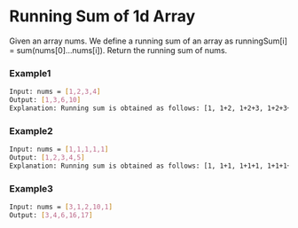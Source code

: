 # Running Sum of 1d Array

Given an array nums. We define a running sum of an array as runningSum[i] = sum(nums[0]…nums[i]).
Return the running sum of nums.


### Example1

```sh
Input: nums = [1,2,3,4]
Output: [1,3,6,10]
Explanation: Running sum is obtained as follows: [1, 1+2, 1+2+3, 1+2+3+4].
```
### Example2

```sh
Input: nums = [1,1,1,1,1]
Output: [1,2,3,4,5]
Explanation: Running sum is obtained as follows: [1, 1+1, 1+1+1, 1+1+1+1, 1+1+1+1+1].
```
### Example3

```sh
Input: nums = [3,1,2,10,1]
Output: [3,4,6,16,17]
```